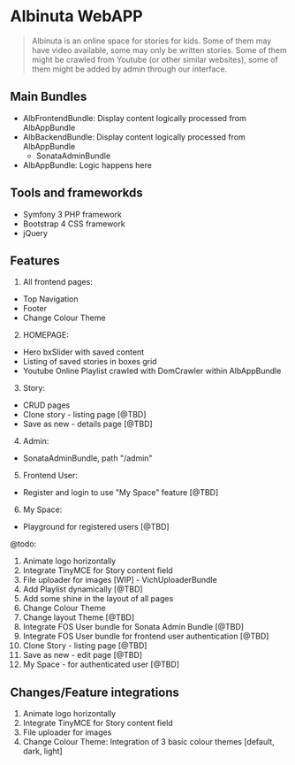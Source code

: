 Albinuta WebAPP
============================
> Albinuta is an online space for stories for kids.
> Some of them may have video available, some may only be written stories.
> Some of them might be crawled from Youtube (or other similar websites),
> some of them might be added by admin through our interface.

## Main Bundles
- AlbFrontendBundle: Display content logically processed from AlbAppBundle
- AlbBackendBundle: Display content logically processed from AlbAppBundle
  * SonataAdminBundle
- AlbAppBundle: Logic happens here

## Tools and frameworkds
- Symfony 3 PHP framework
- Bootstrap 4 CSS framework
- jQuery

## Features
1. All frontend pages:
- Top Navigation
- Footer
- Change Colour Theme
2. HOMEPAGE:
- Hero bxSlider with saved content
- Listing of saved stories in boxes grid
- Youtube Online Playlist crawled with DomCrawler within AlbAppBundle
3. Story:
- CRUD pages
- Clone story - listing page [@TBD]
- Save as new - details page [@TBD]
4. Admin:
- SonataAdminBundle, path "/admin"
5. Frontend User:
- Register and login to use "My Space" feature [@TBD]
6. My Space:
- Playground for registered users [@TBD]


@todo:
 1. Animate logo horizontally
 2. Integrate TinyMCE for Story content field
 3. File uploader for images [WIP] - VichUploaderBundle
 4. Add Playlist dynamically [@TBD]
 5. Add some shine in the layout of all pages
 6. Change Colour Theme
 7. Change layout Theme [@TBD]
 8. Integrate FOS User bundle for Sonata Admin Bundle [@TBD]
 9. Integrate FOS User bundle for frontend user authentication [@TBD]
10. Clone Story - listing page [@TBD]
11. Save as new - edit page [@TBD]
12. My Space - for authenticated user [@TBD]

## Changes/Feature integrations
 1. Animate logo horizontally
 2. Integrate TinyMCE for Story content field
 3. File uploader for images
 4. Change Colour Theme: Integration of 3 basic colour themes [default, dark, light]
